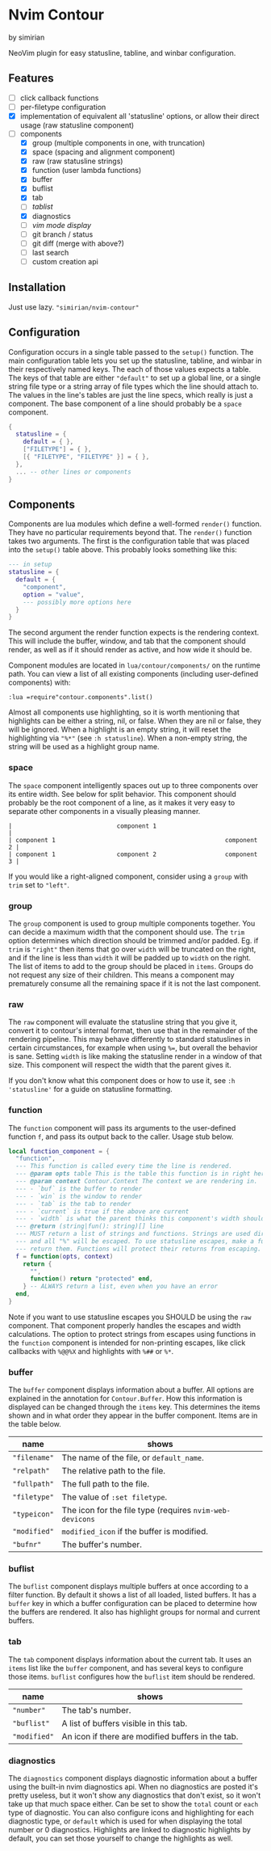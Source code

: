 # Nvim Contour

by simirian

NeoVim plugin for easy statusline, tabline, and winbar configuration.

## Features

- [ ] click callback functions
- [ ] per-filetype configuration
- [x] implementation of equivalent all 'statusline' options, or allow their
  direct usage (raw statusline component)
- [ ] components
    - [x] group (multiple components in one, with truncation)
    - [x] space (spacing and alignment component)
    - [x] raw (raw statusline strings)
    - [x] function (user lambda functions)
    - [x] buffer
    - [x] buflist
    - [x] tab
    - [ ] *tablist*
    - [x] diagnostics
    - [ ] *vim mode display*
    - [ ] git branch / status
    - [ ] git diff (merge with above?)
    - [ ] last search
    - [ ] custom creation api

## Installation

Just use lazy. `"simirian/nvim-contour"`

## Configuration

Configuration occurs in a single table passed to the `setup()` function. The
main configuration table lets you set up the statusline, tabline, and winbar in
their respectively named keys. The each of those values expects a table. The
keys of that table are either `"default"` to set up a global line, or a single
string file type or a string array of file types which the line should attach
to. The values in the line's tables are just the line specs, which really is
just a component. The base component of a line should probably be a `space`
component.

```lua
{
  statusline = {
    default = { },
    ["FILETYPE"] = { },
    [{ "FILETYPE", "FILETYPE" }] = { },
  },
  ... -- other lines or components
}
```

## Components

Components are lua modules which define a well-formed `render()` function. They
have no particular requirements beyond that. The `render()` function takes two
arguments. The first is the configuration table that was placed into the
`setup()` table above. This probably looks something like this:

```lua
--- in setup
statusline = {
  default = {
    "component",
    option = "value",
    --- possibly more options here
  }
}
```

The second argument the render function expects is the rendering context. This
will include the buffer, window, and tab that the component should render, as
well as if it should render as active, and how wide it should be.

Component modules are located in `lua/contour/components/` on the runtime path.
You can view a list of all existing components (including user-defined
components) with:

    :lua =require"contour.components".list()

Almost all components use highlighting, so it is worth mentioning that
highlights can be either a string, nil, or false. When they are nil or false,
they will be ignored. When a highlight is an empty string, it will reset the
highlighting via `"%*"` (see `:h statusline`). When a non-empty string, the
string will be used as a highlight group name.

### space

The `space` component intelligently spaces out up to three components over its
entire width. See below for split behavior. This component should probably be
the root component of a line, as it makes it very easy to separate other
components in a visually pleasing manner.

    |                             component 1                               |
    | component 1                                               component 2 |
    | component 1                 component 2                   component 3 |

If you would like a right-aligned component, consider using a `group` with
`trim` set to `"left"`.

### group

The `group` component is used to group multiple components together. You can
decide a maximum width that the component should use. The `trim` option
determines which direction should be trimmed and/or padded. Eg. if `trim` is
`"right"` then items that go over `width` will be truncated on the right, and if
the line is less than `width` it will be padded up to `width` on the right. The
list of items to add to the group should be placed in `items`. Groups do not
request any size of their children. This means a component may prematurely
consume all the remaining space if it is not the last component.

### raw

The `raw` component will evaluate the statusline string that you give it,
convert it to contour's internal format, then use that in the remainder of the
rendering pipeline. This may behave differently to standard statuslines in
certain circumstances, for example when using `%=`, but overall the behavior is
sane. Setting `width` is like making the statusline render in a window of that
size. This component will respect the width that the parent gives it.

If you don't know what this component does or how to use it, see `:h
'statusline'` for a guide on statusline formatting.

### function

The `function` component will pass its arguments to the user-defined function
`f`, and pass its output back to the caller. Usage stub below.

```lua
local function_component = {
  "function",
  --- This function is called every time the line is rendered.
  --- @param opts table This is the table this function is in right here.
  --- @param context Contour.Context The context we are rendering in.
  --- - `buf` is the buffer to render
  --- - `win` is the window to render
  --- - `tab` is the tab to render
  --- - `current` is true if the above are current
  --- - `width` is what the parent thinks this component's width should be
  --- @return (string|fun(): string)[] line
  --- MUST return a list of strings and functions. Strings are used directly,
  --- and all "%" will be escaped. To use statusline escapes, make a function
  --- return them. Functions will protect their returns from escaping.
  f = function(opts, context)
    return {
      "",
      function() return "protected" end,
    } -- ALWAYS return a list, even when you have an error
  end,
}
```

Note if you want to use statusline escapes you SHOULD be using the `raw`
component. That component properly handles the escapes and width calculations.
The option to protect strings from escapes using functions in the `function`
component is intended for non-printing escapes, like click callbacks with
`%@@%X` and highlights with `%##` or `%*`.

### buffer

The `buffer` component displays information about a buffer. All options are
explained in the annotation for `Contour.Buffer`. How this information is
displayed can be changed through the `items` key. This determines the items
shown and in what order they appear in the buffer component. Items are in the
table below.

| name         | shows                                                    |
| ------------ | -------------------------------------------------------- |
| `"filename"` | The name of the file, or `default_name`.                 |
| `"relpath"`  | The relative path to the file.                           |
| `"fullpath"` | The full path to the file.                               |
| `"filetype"` | The value of `:set filetype`.                            |
| `"typeicon"` | The icon for the file type (requires `nvim-web-devicons` |
| `"modified"` | `modified_icon` if the buffer is modified.               |
| `"bufnr"`    | The buffer's number.                                     |

### buflist

The `buflist` component displays multiple buffers at once according to a filter
function. By default it shows a list of all loaded, listed buffers. It has a
`buffer` key in which a buffer configuration can be placed to determine how the
buffers are rendered. It also has highlight groups for normal and current
buffers.

### tab

The `tab` component displays information about the current tab. It uses an
`items` list like the `buffer` component, and has several keys to configure
those items. `buflist` configures how the `buflist` item should be rendered.

| name         | shows                                             |
| ------------ | ------------------------------------------------- |
| `"number"`   | The tab's number.                                 |
| `"buflist"`  | A list of buffers visible in this tab.            |
| `"modified"` | An icon if there are modified buffers in the tab. |

### diagnostics

The `diagnostics` component displays diagnostic information about a buffer using
the built-in nvim diagnostics api. When no diagnostics are posted it's pretty
useless, but it won't show any diagnostics that don't exist, so it won't take up
that much space either. Can be set to show the `total` count or `each` type of
diagnostic. You can also configure icons and highlighting for each diagnostic
type, or `default` which is used for when displaying the total number or 0
diagnostics. Highlights are linked to diagnostic highlights by default, you can
set those yourself to change the highlights as well.
